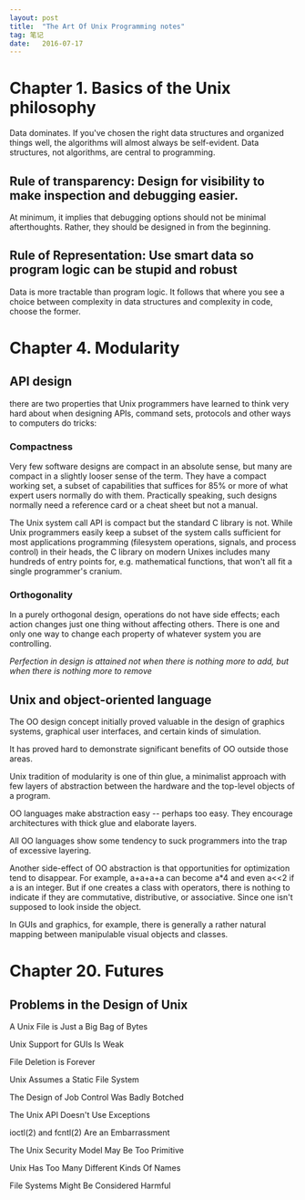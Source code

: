 ```yaml
---
layout:	post
title:	"The Art Of Unix Programming notes"
tag: 笔记
date:	2016-07-17
---
```


# Chapter 1. Basics of the Unix philosophy

Data dominates. If you've chosen the right data structures and organized things well, the algorithms will almost always be self-evident. Data structures, not algorithms, are central to programming.

## Rule of transparency: Design for visibility to make inspection and debugging easier.

At minimum, it implies that debugging options should not be minimal afterthoughts. Rather, they should be designed in from the beginning.

## Rule of Representation: Use smart data so program logic can be stupid and robust

Data is more tractable than program logic. It follows that where you see a choice between complexity in data structures and complexity in code, choose the former.

# Chapter 4. Modularity

## API design

there are two properties that Unix programmers have learned to think very hard about when designing APIs, command sets, protocols and other ways to computers do tricks:

### Compactness

Very few software designs are compact in an absolute sense, but many are compact in a slightly looser sense of the term. They have a compact working set, a subset of capabilities that suffices for 85% or more of what expert users normally do with them. Practically speaking, such designs normally need a reference card or a cheat sheet but not a manual.

The Unix system call API is compact but the standard C library is not. While Unix programmers easily keep a subset of the system calls sufficient for most applications programming (filesystem operations, signals, and process control) in their heads, the C library on modern Unixes includes many hundreds of entry points for, e.g. mathematical functions, that won't all fit a single programmer's cranium.

### Orthogonality

In a purely orthogonal design, operations do not have side effects; each action changes just one thing without affecting others. There is one and only one way to change each property of whatever system you are controlling.

*Perfection in design is attained not when there is nothing more to add, but when there is nothing more to remove*

## Unix and object-oriented language

The OO design concept initially proved valuable in the design of graphics systems, graphical user interfaces, and certain kinds of simulation.

It has proved hard to demonstrate significant benefits of OO outside those areas.

Unix tradition of modularity is one of thin glue, a minimalist approach with few layers of abstraction between the hardware and the top-level objects of a program.

OO languages make abstraction easy -- perhaps too easy. They encourage architectures with thick glue and elaborate layers.

All OO languages show some tendency to suck programmers into the trap of excessive layering. 

Another side-effect of OO abstraction is that opportunities for optimization tend to disappear. For example, a+a+a+a can become a\*4 and even a<<2 if a is an integer. But if one creates a class with operators, there is nothing to indicate if they are commutative, distributive, or associative. Since one isn't supposed to look inside the object.

In GUIs and graphics, for example, there is generally a rather natural mapping between manipulable visual objects and classes.

# Chapter 20. Futures

## Problems in the Design of Unix

A Unix File is Just a Big Bag of Bytes

Unix Support for GUIs Is Weak

File Deletion is Forever

Unix Assumes a Static File System

The Design of Job Control Was Badly Botched

The Unix API Doesn't Use Exceptions

ioctl(2) and fcntl(2) Are an Embarrassment

The Unix Security Model May Be Too Primitive

Unix Has Too Many Different Kinds Of Names

File Systems Might Be Considered Harmful
